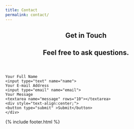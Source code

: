 ```yaml
---
title: Contact
permalink: contact/
---
```

<article class="post" style="margin-top:10px;">
    <header>
        <h1>Get in Touch</h1>
        <h2 class="headline">Feel free to ask questions.</h2>
    </header>
    <section id="post-body" style="text-align:center;" >
    	<form action="https://getform.io/f/a49535eb-2adf-4273-bb5d-30c78773878c" method="POST" style="text-align:left;width:600px;margin:0 auto;">
    
    Your Full Name
    <input type="text" name="name">
    Your E-mail Address
    <input type="email" name="email">
    Your Message
    <textarea name="message" rows="10"></textarea>
    <div style="text-align:center;">
    <button type="submit" >Submit</button>
    </div>
</form>
    </section>
</article>



{% include footer.html %}

